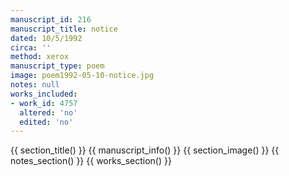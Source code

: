 ```yaml
---
manuscript_id: 216
manuscript_title: notice
dated: 10/5/1992
circa: ''
method: xerox
manuscript_type: poem
image: poem1992-05-10-notice.jpg
notes: null
works_included:
- work_id: 4757
  altered: 'no'
  edited: 'no'
---
```


{{ section_title() }}
{{ manuscript_info() }}
{{ section_image() }}
{{ notes_section() }}
{{ works_section() }}
